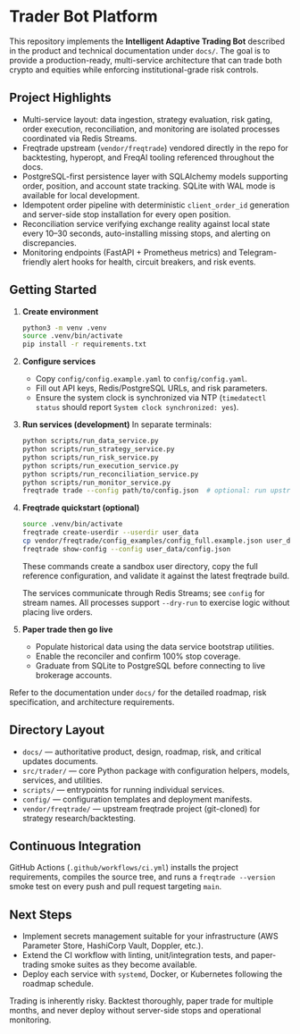 # Trader Bot Platform

This repository implements the **Intelligent Adaptive Trading Bot** described in the product and technical documentation under `docs/`. The goal is to provide a production-ready, multi-service architecture that can trade both crypto and equities while enforcing institutional-grade risk controls.

## Project Highlights
- Multi-service layout: data ingestion, strategy evaluation, risk gating, order execution, reconciliation, and monitoring are isolated processes coordinated via Redis Streams.
- Freqtrade upstream (`vendor/freqtrade`) vendored directly in the repo for backtesting, hyperopt, and FreqAI tooling referenced throughout the docs.
- PostgreSQL-first persistence layer with SQLAlchemy models supporting order, position, and account state tracking. SQLite with WAL mode is available for local development.
- Idempotent order pipeline with deterministic `client_order_id` generation and server-side stop installation for every open position.
- Reconciliation service verifying exchange reality against local state every 10–30 seconds, auto-installing missing stops, and alerting on discrepancies.
- Monitoring endpoints (FastAPI + Prometheus metrics) and Telegram-friendly alert hooks for health, circuit breakers, and risk events.

## Getting Started

1. **Create environment**
   ```bash
   python3 -m venv .venv
   source .venv/bin/activate
   pip install -r requirements.txt
   ```

2. **Configure services**
   - Copy `config/config.example.yaml` to `config/config.yaml`.
   - Fill out API keys, Redis/PostgreSQL URLs, and risk parameters.
   - Ensure the system clock is synchronized via NTP (`timedatectl status` should report `System clock synchronized: yes`).

3. **Run services (development)**
   In separate terminals:
   ```bash
   python scripts/run_data_service.py
   python scripts/run_strategy_service.py
   python scripts/run_risk_service.py
   python scripts/run_execution_service.py
   python scripts/run_reconciliation_service.py
   python scripts/run_monitor_service.py
   freqtrade trade --config path/to/config.json  # optional: run upstream engine in parallel
   ```

4. **Freqtrade quickstart (optional)**
   ```bash
   source .venv/bin/activate
   freqtrade create-userdir --userdir user_data
   cp vendor/freqtrade/config_examples/config_full.example.json user_data/config.json
   freqtrade show-config --config user_data/config.json
   ```
   These commands create a sandbox user directory, copy the full reference configuration, and validate it against the latest freqtrade build.

   The services communicate through Redis Streams; see `config` for stream names. All processes support `--dry-run` to exercise logic without placing live orders.

4. **Paper trade then go live**
   - Populate historical data using the data service bootstrap utilities.
   - Enable the reconciler and confirm 100% stop coverage.
   - Graduate from SQLite to PostgreSQL before connecting to live brokerage accounts.

Refer to the documentation under `docs/` for the detailed roadmap, risk specification, and architecture requirements.

## Directory Layout
- `docs/` — authoritative product, design, roadmap, risk, and critical updates documents.
- `src/trader/` — core Python package with configuration helpers, models, services, and utilities.
- `scripts/` — entrypoints for running individual services.
- `config/` — configuration templates and deployment manifests.
- `vendor/freqtrade/` — upstream freqtrade project (git-cloned) for strategy research/backtesting.

## Continuous Integration

GitHub Actions (`.github/workflows/ci.yml`) installs the project requirements, compiles the source tree, and runs a `freqtrade --version` smoke test on every push and pull request targeting `main`.

## Next Steps
- Implement secrets management suitable for your infrastructure (AWS Parameter Store, HashiCorp Vault, Doppler, etc.).
- Extend the CI workflow with linting, unit/integration tests, and paper-trading smoke suites as they become available.
- Deploy each service with `systemd`, Docker, or Kubernetes following the roadmap schedule.

Trading is inherently risky. Backtest thoroughly, paper trade for multiple months, and never deploy without server-side stops and operational monitoring.
